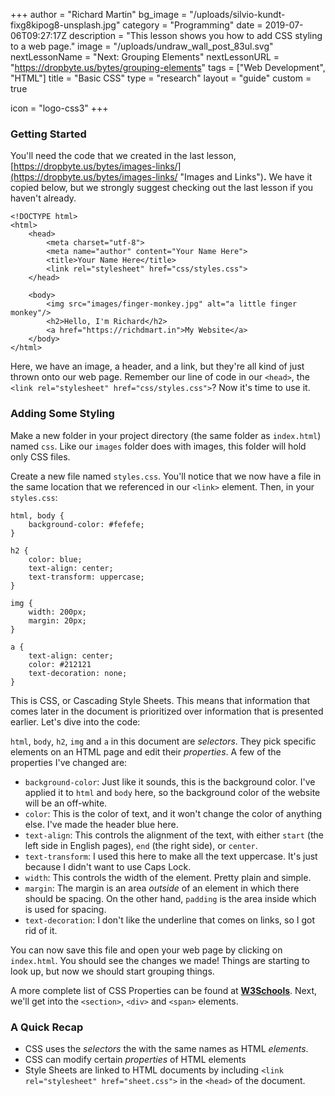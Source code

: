 +++
author = "Richard Martin"
bg_image = "/uploads/silvio-kundt-fixg8kipog8-unsplash.jpg"
category = "Programming"
date = 2019-07-06T09:27:17Z
description = "This lesson shows you how to add CSS styling to a web page."
image = "/uploads/undraw_wall_post_83ul.svg"
nextLessonName = "Next: Grouping Elements"
nextLessonURL = "https://dropbyte.us/bytes/grouping-elements"
tags = ["Web Development", "HTML"]
title = "Basic CSS"
type = "research"
layout = "guide"
custom = true

icon = "logo-css3"
+++
### Getting Started

You'll need the code that we created in the last lesson, [https://dropbyte.us/bytes/images-links/](https://dropbyte.us/bytes/images-links/ "Images and Links")**.** We have it copied below, but we strongly suggest checking out the last lesson if you haven't already.

    <!DOCTYPE html>
    <html>
        <head>
            <meta charset="utf-8">
            <meta name="author" content="Your Name Here">
            <title>Your Name Here</title>
            <link rel="stylesheet" href="css/styles.css">
        </head>
    
        <body>
            <img src="images/finger-monkey.jpg" alt="a little finger monkey"/>
            <h2>Hello, I'm Richard</h2>
            <a href="https://richdmart.in">My Website</a>
        </body>
    </html>

Here, we have an image, a header, and a link, but they're all kind of just thrown onto our web page. Remember our line of code in our `<head>`, the `<link rel="stylesheet" href="css/styles.css">`? Now it's time to use it.

### Adding Some Styling

Make a new folder in your project directory (the same folder as `index.html`) named `css`. Like our `images` folder does with images, this folder will hold only CSS files.

Create a new file named `styles.css`. You'll notice that we now have a file in the same location that we referenced in our `<link>` element. Then, in your `styles.css`:

    html, body {
    	background-color: #fefefe;
    }
    
    h2 {
    	color: blue;
        text-align: center;
        text-transform: uppercase;
    }
    
    img {
    	width: 200px;
        margin: 20px;
    }
    
    a {
    	text-align: center;
        color: #212121
        text-decoration: none;
    }

This is CSS, or Cascading Style Sheets. This means that information that comes later in the document is prioritized over information that is presented earlier. Let's dive into the code:

`html`, `body`, `h2`, `img` and `a` in this document are _selectors_. They pick specific elements on an HTML page and edit their _properties_. A few of the properties I've changed are:

* `background-color`: Just like it sounds, this is the background color. I've applied it to `html` and `body` here, so the background color of the website will be an off-white.
* `color`: This is the color of text, and it won't change the color of anything else. I've made the header blue here.
* `text-align`: This controls the alignment of the text, with either `start` (the left side in English pages), `end` (the right side), or `center`.
* `text-transform`: I used this here to make all the text uppercase. It's just because I didn't want to use Caps Lock.
* `width`: This controls the width of the element. Pretty plain and simple.
* `margin`: The margin is an area _outside_ of an element in which there should be spacing. On the other hand, `padding` is the area inside which is used for spacing.
* `text-decoration`: I don't like the underline that comes on links, so I got rid of it.

You can now save this file and open your web page by clicking on `index.html`. You should see the changes we made! Things are starting to look up, but now we should start grouping things.

A more complete list of CSS Properties can be found at [**W3Schools**](https://www.w3schools.com/cssref/default.asp). Next, we'll get into the `<section>`, `<div>` and `<span>` elements.

### A Quick Recap

* CSS uses the _selectors_ the with the same names as HTML _elements_.
* CSS can modify certain _properties_ of HTML elements
* Style Sheets are linked to HTML documents by including `<link rel="stylesheet" href="sheet.css">` in the `<head>` of the document.